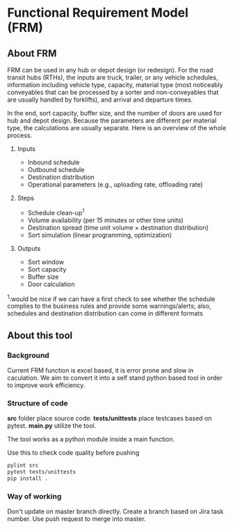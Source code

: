 # Functional Requirement Model (FRM)

## About FRM

FRM can be used in any hub or depot design (or redesign).
For the road transit hubs (RTHs), the inputs are truck, trailer, or any vehicle schedules, information including vehicle type, capacity, material type (most noticeably conveyables that can be processed by a sorter and non-conveyables that are usually handled by forklifts), and arrival and departure times.

In the end, sort capacity, buffer size, and the number of doors are used for hub and depot design. Because the parameters are different per material type, the calculations are usually separate. Here is an overview of the whole process.

1. Inputs

    * Inbound schedule
    * Outbound schedule
    * Destination distribution
    * Operational parameters (e.g., uploading rate, offloading rate)

2. Steps

    * Schedule clean-up<sup>1</sup>
    * Volume availability (per 15 minutes or other time units)
    * Destination spread (time unit volume × destination distribution)
    * Sort simulation (linear programming, optimization)

3. Outputs

    * Sort window
    * Sort capacity
    * Buffer size
    * Door calculation


<sup>1</sup>:would be nice if we can have a first check to see whether the schedule complies to the business rules and provide some warnings/alerts; also, schedules and destination distribution can come in different formats 

## About this tool

### Background

Current FRM function is excel based, it is error prone and slow in caculation.
We aim to convert it into a self stand python based tool in order to improve work efficiency.

### Structure of code

**src** folder place source code.
**tests/unittests** place testcases based on pytest.
**main.py** utilize the tool.

The tool works as a python module inside a main function.

Use this to check code quality before pushing

```bash
pylint src
pytest tests/unittests
pip install .
```

### Way of working

Don't update on master branch directly.
Create a branch based on Jira task number.
Use push request to merge into master.
